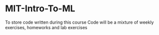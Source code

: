 # MIT-Intro-To-ML
To store code written during this course
Code will be a mixture of weekly exercises, homeworks and lab exercises
